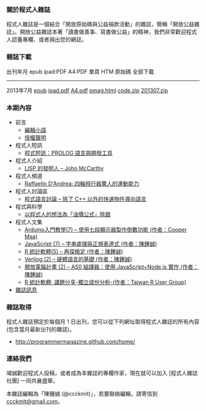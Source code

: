 ### 關於程式人雜誌
程式人雜誌是一個結合「開放原始碼與公益捐款活動」的雜誌，簡稱「開放公益雜誌」。開放公益雜誌本著「讀書做善事、寫書做公益」的精神，我們非常歡迎程式人認養專欄、或者捐出您的網誌。

### 雜誌下載

出刊年月       epub           ipad:PDF      A4:PDF     單頁 HTM     原始碼      全部下載
------------   ----------     -----------   --------   -----------  ----------  -------------
2013年7月      [epub]         [ipad.pdf]    [A4.pdf]   [pmag.html]  [code.zip]  [201307.zip]

### 本期內容
* 前言
    * [編輯小語](editor.html)
    * [授權聲明](license.html)
* 程式人短訊
    * [程式短訊：PROLOG 語言與開發工具](message1.html)
* 程式人介紹
    * [LISP 的發明人 – John McCarthy](people1.html)
* 程式人頻道
    * [Raffaello D'Andrea: 四軸飛行器驚人的運動能力](video1.html)
* 程式人討論區
    * [程式語言討論 – 除了 C++ 以外的快速物件導向語言](discuss1.html)
* 程式與科學
    * [以程式人的想法為「油價公式」除錯](science1.html)
* 程式人文集
    * [Arduino入門教學(7) – 使用七段顯示器製作倒數功能 (作者：Cooper Maa)](article1.html)
    * [JavaScript (7) – 字串處理與正規表達式 (作者：陳鍾誠)](article2.html)
    * [R 統計軟體(5) – 再探檢定 (作者：陳鍾誠)](article3.html)
    * [Verilog (2) – 硬體語言的基礎 (作者：陳鍾誠)](article4.html)
    * [開放電腦計畫 (2) – AS0 組譯器：使用 JavaScript+Node.js 實作 (作者：陳鍾誠)](article5.html)
    * [R 統計軟體: 講題分享-獨立成份分析-(作者：Taiwan R User Group)](article6.html)
* [雜誌訊息](info.html)
    
### 雜誌取得

程式人雜誌預定於每個月 1 日出刊，您可以從下列網址取得程式人雜誌的所有內容 (包含當月最新出刊的雜誌)。

* <http://programmermagazine.github.com/home/>

### 連絡我們

竭誠歡迎程式人投稿，或者成為本雜誌的專欄作家，現在就可以加入 [程式人雜誌社團] 一同共襄盛舉。

本雜誌編輯為「陳鍾誠 (@ccckmit)」，若要聯絡編輯，請寄信到 <ccckmit@gmail.com>。

[epub]: ../book/A4.epub
[ipad.pdf]: ../book/ipad.pdf
[A4.pdf]: ../book/A4.pdf
[code.zip]: ../code.zip
[pmag.html]: ../book/pmag.html
[201307.zip]: https://github.com/programmermagazine/201307/archive/master.zip
